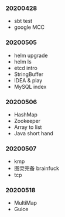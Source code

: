 ### 20200428

- sbt test
- google MCC

### 20200505

- helm upgrade
- helm ls
- etcd intro
- StringBuffer
- IDEA & play
- MySQL index

### 20200506

- HashMap
- Zookeeper
- Array to list
- Java short hand

### 20200507

- kmp
- 图灵完备 brainfuck
- tcp

### 20200518

- MultiMap
- Guice
